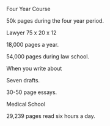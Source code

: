 Four Year Course 

50k pages during the four year period.

Lawyer
75 x 20 x 12

18,000 pages a year.

54,000 pages during law school.

When you write about 

Seven drafts.

30-50 page essays.

Medical School

29,239 pages read six hours a day.